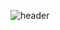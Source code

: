 <!--
**Brizzardis/Brizzardis** is a ✨ _special_ ✨ repository because its `README.md` (this file) appears on your GitHub profile.

Here are some ideas to get you started:

- 🔭 I’m currently working on ...
- 🌱 I’m currently learning ...
- 👯 I’m looking to collaborate on ...
- 🤔 I’m looking for help with ...
- 💬 Ask me about ...
- 📫 How to reach me: ...
- 😄 Pronouns: ...
- ⚡ Fun fact: ... 1,2,3,4,6,10,
-->
![header](https://capsule-render.vercel.app/api?type=waving&color=timeGradient&customColorList=11&height=250&text=Welcome%20to%20my%20GitHub%20profile!&fontSize=50&fontColor=#000000&section=header&animation=fadeIn)
